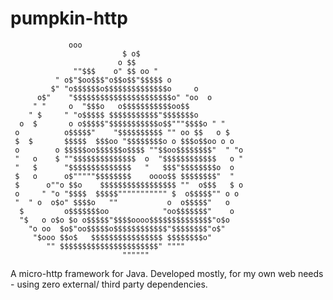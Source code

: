 # pumpkin-http


                 ooo
                             $ o$
                            o $$
                  ""$$$    o" $$ oo "
              " o$"$oo$$$"o$$o$$"$$$$$ o
             $" "o$$$$$$o$$$$$$$$$$$$$$o     o
          o$"    "$$$$$$$$$$$$$$$$$$$$$$o" "oo  o
         " "     o  "$$$o   o$$$$$$$$$$$oo$$
        " $     " "o$$$$$ $$$$$$$$$$$"$$$$$$$o
      o  $       o o$$$$$"$$$$$$$$$$$o$$"""$$$$o " "
     o          o$$$$$"    "$$$$$$$$$$ "" oo $$   o $
     $  $       $$$$$  $$$oo "$$$$$$$$o o $$$o$$oo o o
     o        o $$$$$oo$$$$$$o$$$$ ""$$oo$$$$$$$$"  " "o
     "   o    $ ""$$$$$$$$$$$$$$  o  "$$$$$$$$$$$$   o "
     "   $      "$$$$$$$$$$$$$$   "   $$$"$$$$$$$$o  o
     $   o      o$"""""$$$$$$$$    oooo$$ $$$$$$$$"  "
     $      o""o $$o    $$$$$$$$$$$$$$$$$ ""  o$$$   $ o
     o     " "o "$$$$  $$$$$""""""""""" $  o$$$$$"" o o
     "  " o  o$o" $$$$o   ""           o  o$$$$$"   o
      $         o$$$$$$$oo            "oo$$$$$$$"    o
      "$   o o$o $o o$$$$$"$$$$oooo$$$$$$$$$$$$$$"o$o
        "o oo  $o$"oo$$$$$o$$$$$$$$$$$$"$$$$$$$$"o$"
         "$ooo $$o$   $$$$$$$$$$$$$$$$ $$$$$$$$o"
            "" $$$$$$$$$$$$$$$$$$$$$$" """"
                             """"""

A micro-http framework for Java. Developed mostly, for
my own web needs - using zero external/ third party dependencies.


